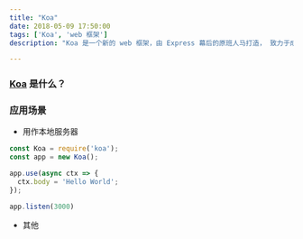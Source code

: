 ```yaml
---
title: "Koa"
date: 2018-05-09 17:50:00
tags: ['Koa', 'web 框架']
description: "Koa 是一个新的 web 框架，由 Express 幕后的原班人马打造， 致力于成为 web 应用和 API 开发领域中的一个更小、更富有表现力、更健壮的基石。 通过利用 async 函数，Koa 帮你丢弃回调函数，并有力地增强错误处理。 Koa 并没有捆绑任何中间件， 而是提供了一套优雅的方法，帮助您快速而愉快地编写服务端应用程序。"

---
```

### [Koa](https://koa.bootcss.com/) 是什么？

### 应用场景
+ 用作本地服务器

```js
const Koa = require('koa');
const app = new Koa();

app.use(async ctx => {
  ctx.body = 'Hello World';
});

app.listen(3000)
```


+ 其他